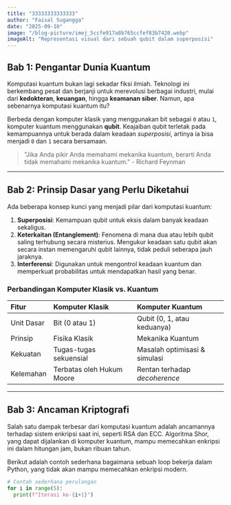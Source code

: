```yaml
---
title: "33333333333333"
author: "Faisal Sugangga"
date: "2025-09-10"
image: "/blog-picture/imej_5ccfe917a8b765ccfef83b7420.webp"
imageAlt: "Representasi visual dari sebuah qubit dalam superposisi"
---
```


## Bab 1: Pengantar Dunia Kuantum

Komputasi kuantum bukan lagi sekadar fiksi ilmiah. Teknologi ini berkembang pesat dan berjanji untuk merevolusi berbagai industri, mulai dari **kedokteran**, **keuangan**, hingga **keamanan siber**. Namun, apa sebenarnya komputasi kuantum itu?

Berbeda dengan komputer klasik yang menggunakan bit sebagai `0` atau `1`, komputer kuantum menggunakan **qubit**. Keajaiban qubit terletak pada kemampuannya untuk berada dalam keadaan *superposisi*, artinya ia bisa menjadi `0` dan `1` secara bersamaan.

> "Jika Anda pikir Anda memahami mekanika kuantum, berarti Anda tidak memahami mekanika kuantum." - Richard Feynman

---

## Bab 2: Prinsip Dasar yang Perlu Diketahui

Ada beberapa konsep kunci yang menjadi pilar dari komputasi kuantum:

1.  **Superposisi**: Kemampuan qubit untuk eksis dalam banyak keadaan sekaligus.
2.  **Keterkaitan (Entanglement)**: Fenomena di mana dua atau lebih qubit saling terhubung secara misterius. Mengukur keadaan satu qubit akan secara instan memengaruhi qubit lainnya, tidak peduli seberapa jauh jaraknya.
3.  **Interferensi**: Digunakan untuk mengontrol keadaan kuantum dan memperkuat probabilitas untuk mendapatkan hasil yang benar.

### Perbandingan Komputer Klasik vs. Kuantum

| Fitur | Komputer Klasik | Komputer Kuantum |
| :--- | :--- | :--- |
| Unit Dasar | Bit (0 atau 1) | Qubit (0, 1, atau keduanya) |
| Prinsip | Fisika Klasik | Mekanika Kuantum |
| Kekuatan | Tugas-tugas sekuensial | Masalah optimisasi & simulasi |
| Kelemahan | Terbatas oleh Hukum Moore | Rentan terhadap *decoherence* |

---

## Bab 3: Ancaman Kriptografi

Salah satu dampak terbesar dari komputasi kuantum adalah ancamannya terhadap sistem enkripsi saat ini, seperti RSA dan ECC. Algoritma Shor, yang dapat dijalankan di komputer kuantum, mampu memecahkan enkripsi ini dalam hitungan jam, bukan ribuan tahun.

Berikut adalah contoh sederhana bagaimana sebuah loop bekerja dalam Python, yang tidak akan mampu memecahkan enkripsi modern.

```python
# Contoh sederhana perulangan
for i in range(5):
  print(f"Iterasi ke-{i+1}")